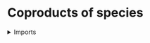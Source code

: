 #  Coproducts of species

<details><summary>Imports</summary>
```agda
module univalent-combinatorics.coproducts-species where

open import foundation.cartesian-product-types
open import foundation.coproduct-types
open import foundation.equivalences
open import foundation.functoriality-coproduct-types
open import foundation.functoriality-dependent-function-types
open import foundation.type-theoretic-principle-of-choice
open import foundation.universal-property-coproduct-types
open import foundation.universe-levels

open import univalent-combinatorics.finite-types
open import univalent-combinatorics.morphisms-species
open import univalent-combinatorics.species
```
</details>

## Idea

The coproduct of two species `F` and `G` is the pointwise coproduct.

## Definition

### coproduct on objects

```agda
coprod-species :
  {l1 l2 l3 : Level} (F : species l1 l2) (G : species l1 l3) →
  species l1 (l2 ⊔ l3)
coprod-species F G X = F X + G X
```

## Universal properties

Proof of (hom-species (species-coprod F G) H) ≃ ((hom-species F H) × (hom-species G H)).

```agda
equiv-universal-property-coproduct-species :
 {l1 l2 l3 l4 : Level}
 (F : species l1 l2) (G : species l1 l3) (H : species l1 l4) →
 hom-species (coprod-species F G) H ≃ ((hom-species F H) × (hom-species G H))
equiv-universal-property-coproduct-species F G H =
  ( distributive-Π-Σ) ∘e
  ( equiv-map-Π (λ X → equiv-universal-property-coprod (H X)))
